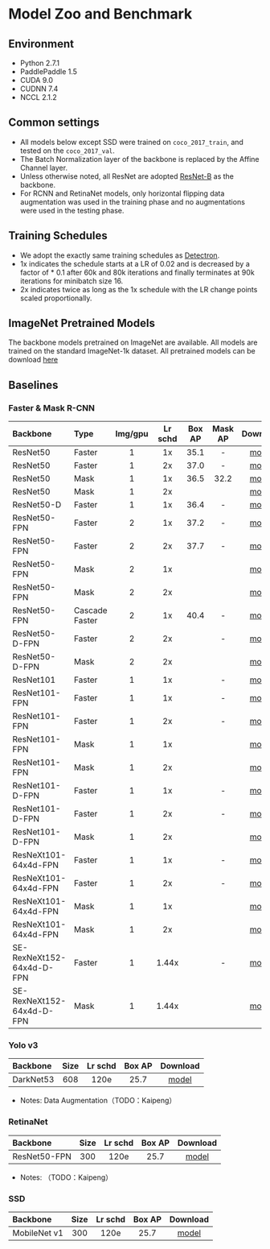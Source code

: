 # Model Zoo and Benchmark
## Environment

- Python 2.7.1
- PaddlePaddle 1.5
- CUDA 9.0
- CUDNN 7.4
- NCCL 2.1.2

## Common settings

- All models below except SSD were trained on `coco_2017_train`, and tested on the `coco_2017_val`.
- The Batch Normalization layer of the backbone is replaced by the Affine Channel layer.
- Unless otherwise noted, all ResNet are adopted [ResNet-B](https://arxiv.org/pdf/1812.01187) as the backbone.
- For RCNN and RetinaNet models, only horizontal flipping data augmentation was used in the training phase and no augmentations were used in the testing phase.

## Training Schedules

- We adopt the exactly same training schedules as [Detectron](https://github.com/facebookresearch/Detectron/blob/master/MODEL_ZOO.md#training-schedules). 
- 1x indicates the schedule starts at a LR of 0.02 and is decreased by a factor of * 0.1 after 60k and 80k iterations and finally terminates at 90k iterations for minibatch size 16. 
- 2x indicates twice as long as the 1x schedule with the LR change points scaled proportionally.

## ImageNet Pretrained Models

The backbone models pretrained on ImageNet are available. All models are trained on the standard ImageNet-1k dataset. All pretrained models can be download [here](https://github.com/PaddlePaddle/models/tree/develop/PaddleCV/image_classification#supported-models-and-performances)

## Baselines

### Faster & Mask R-CNN

| Backbone                  | Type           | Img/gpu | Lr schd | Box AP | Mask AP | Download  |
| :------------------------ | :------------- | :-----: | :-----: | :----: | :-----: | :-------: |
| ResNet50                  | Faster         |    1    |   1x    |  35.1  |    -    | [model]() |
| ResNet50                  | Faster         |    1    |   2x    |  37.0  |    -    | [model]() |
| ResNet50                  | Mask           |    1    |   1x    |  36.5  |  32.2   | [model]() |
| ResNet50                  | Mask           |    1    |   2x    |        |         | [model]() |
| ResNet50-D                | Faster         |    1    |   1x    |  36.4  |    -    | [model]() |
| ResNet50-FPN              | Faster         |    2    |   1x    |  37.2  |    -    | [model]() |
| ResNet50-FPN              | Faster         |    2    |   2x    |  37.7  |    -    | [model]() |
| ResNet50-FPN              | Mask           |    2    |   1x    |        |         | [model]() |
| ResNet50-FPN              | Mask           |    2    |   2x    |        |         | [model]() |
| ResNet50-FPN              | Cascade Faster |    2    |   1x    |  40.4  |    -    | [model]() |
| ResNet50-D-FPN            | Faster         |    2    |   2x    |        |    -    | [model]() |
| ResNet50-D-FPN            | Mask           |    2    |   2x    |        |         | [model]() |
| ResNet101                 | Faster         |    1    |   1x    |        |    -    | [model]() |
| ResNet101-FPN             | Faster         |    1    |   1x    |        |    -    | [model]() |
| ResNet101-FPN             | Faster         |    1    |   2x    |        |    -    | [model]() |
| ResNet101-FPN             | Mask           |    1    |   1x    |        |         | [model]() |
| ResNet101-FPN             | Mask           |    1    |   2x    |        |         | [model]() |
| ResNet101-D-FPN           | Faster         |    1    |   1x    |        |    -    | [model]() |
| ResNet101-D-FPN           | Faster         |    1    |   2x    |        |    -    | [model]() |
| ResNet101-D-FPN           | Mask           |    1    |   2x    |        |         | [model]() |
| ResNeXt101-64x4d-FPN      | Faster         |    1    |   1x    |        |    -    | [model]() |
| ResNeXt101-64x4d-FPN      | Faster         |    1    |   2x    |        |    -    | [model]() |
| ResNeXt101-64x4d-FPN      | Mask           |    1    |   1x    |        |         | [model]() |
| ResNeXt101-64x4d-FPN      | Mask           |    1    |   2x    |        |         | [model]() |
| SE-RexNeXt152-64x4d-D-FPN | Faster         |    1    |  1.44x  |        |    -    | [model]() |
| SE-RexNeXt152-64x4d-D-FPN | Mask           |    1    |  1.44x  |        |         | [model]() |

### Yolo v3

| Backbone  | Size | Lr schd | Box AP | Download  |
| :-------- | :--: | :-----: | :----: | :-------: |
| DarkNet53 | 608  |  120e   |  25.7  | [model]() |

- Notes: Data Augmentation（TODO：Kaipeng）

### RetinaNet

| Backbone     | Size | Lr schd | Box AP | Download  |
| :----------- | :--: | :-----: | :----: | :-------: |
| ResNet50-FPN | 300  |  120e   |  25.7  | [model]() |

- Notes: （TODO：Kaipeng）

### SSD

| Backbone     | Size | Lr schd | Box AP | Download  |
| :----------- | :--: | :-----: | :----: | :-------: |
| MobileNet v1 | 300  |  120e   |  25.7  | [model]() |

